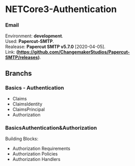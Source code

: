 # NETCore3-Authentication

### Email 
Environment: **development**.<br> 
Used: **Papercut-SMTP**.<br> 
Realease: **Papercut SMTP v5.7.0** [2020-04-05].<br>
Link: **(https://github.com/ChangemakerStudios/Papercut-SMTP/releases)**.<br>

## Branchs

### Basics - Authentication
 - Claims
 - ClaimsIdentity
 - ClaimsPrincipal
 - Authorization
 
### BasicsAuthentication&Authorization
Building Blocks:<br>
 - Authorization Requirements
 - Authorization Policies
 - Authorization Handlers
 


